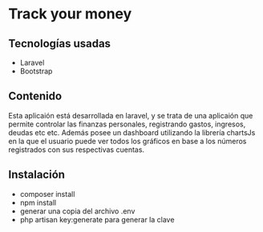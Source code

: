 # Track your money

## Tecnologías usadas
- Laravel
- Bootstrap

## Contenido
Esta aplicaión está desarrollada en laravel, y se trata de una aplicaión que permite controlar las finanzas personales, registrando gastos, ingresos, deudas etc etc.
Además posee un dashboard utilizando la librería chartsJs en la que el usuario puede ver todos los gráficos en base a los números registrados con sus respectivas cuentas.

## Instalación
 - composer install
 - npm install
 - generar una copia del archivo .env
 - php artisan key:generate para generar la clave
